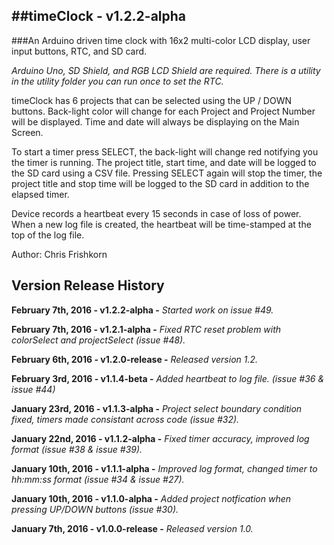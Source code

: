 ##timeClock - v1.2.2-alpha
---
###An Arduino driven time clock with 16x2 multi-color LCD display, user input buttons, RTC, and SD card.

*Arduino Uno, SD Shield, and RGB LCD Shield are required. There is a utility in the utility folder you can run once to set the RTC.*

timeClock has 6 projects that can be selected using the UP / DOWN buttons. Back-light color will change for each Project and Project Number will be displayed. Time and date will always be displaying on the Main Screen.

To start a timer press SELECT, the back-light will change red notifying you the timer is running. The project title, start time, and date will be logged to the SD card using a CSV file. Pressing SELECT again will stop the timer, the project title and stop time will be logged to the SD card in addition to the elapsed timer.

Device records a heartbeat every 15 seconds in case of loss of power. When a new log file is created, the heartbeat will be time-stamped at the top of the log file.

Author: Chris Frishkorn

Version Release History
---
**February 7th, 2016  - v1.2.2-alpha   -** *Started work on issue #49.*

**February 7th, 2016  - v1.2.1-alpha   -** *Fixed RTC reset problem with colorSelect and projectSelect (issue #48).*

**February 6th, 2016  - v1.2.0-release -** *Released version 1.2.*

**February 3rd, 2016  - v1.1.4-beta    -** *Added heartbeat to log file. (issue #36 & issue #44)*

**January 23rd, 2016  - v1.1.3-alpha   -** *Project select boundary condition fixed, timers made consistant across code (issue #32).*

**January 22nd, 2016  - v1.1.2-alpha   -** *Fixed timer accuracy, improved log format (issue #38 & issue #39).*

**January 10th, 2016  - v1.1.1-alpha   -** *Improved log format, changed timer to hh:mm:ss format (issue #34 & issue #27).*

**January 10th, 2016  - v1.1.0-alpha   -** *Added project notfication when pressing UP/DOWN buttons (issue #30).*

**January 7th, 2016   - v1.0.0-release -** *Released version 1.0.*